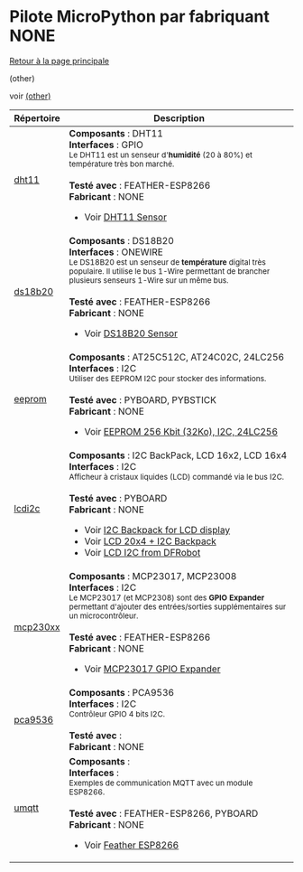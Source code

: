 # Pilote MicroPython par fabriquant NONE
[Retour à la page principale](../../readme.md)

(other)

voir
[(other)](https://m5stack.com/)
<table>
<thead>
  <th>Répertoire</th><th>Description</th>
</thead>
<tbody>
  <tr><td><a href="../../../../tree/master/dht11">dht11</a></td>
      <td><strong>Composants</strong> : DHT11<br />
      <strong>Interfaces</strong> : GPIO<br />
<small>Le DHT11 est un senseur d'<strong>humidité</strong> (20 à 80%) et température très bon marché.</small><br/><br />
      <strong>Testé avec</strong> : FEATHER-ESP8266<br />
      <strong>Fabricant</strong> : NONE<br />
<ul>
<li>Voir <a href="http://shop.mchobby.be/product.php?id_product=708">DHT11 Sensor</a></li>
</ul>
      </td>
  </tr>
  <tr><td><a href="../../../../tree/master/ds18b20">ds18b20</a></td>
      <td><strong>Composants</strong> : DS18B20<br />
      <strong>Interfaces</strong> : ONEWIRE<br />
<small>Le DS18B20 est un senseur de <strong>température</strong> digital très populaire. Il utilise le bus 1-Wire permettant de brancher plusieurs senseurs 1-Wire sur un même bus.</small><br/><br />
      <strong>Testé avec</strong> : FEATHER-ESP8266<br />
      <strong>Fabricant</strong> : NONE<br />
<ul>
<li>Voir <a href="http://shop.mchobby.be/product.php?id_product=259">DS18B20 Sensor</a></li>
</ul>
      </td>
  </tr>
  <tr><td><a href="../../../../tree/master/eeprom">eeprom</a></td>
      <td><strong>Composants</strong> : AT25C512C, AT24C02C, 24LC256<br />
      <strong>Interfaces</strong> : I2C<br />
<small>Utiliser des EEPROM I2C pour stocker des informations.</small><br/><br />
      <strong>Testé avec</strong> : PYBOARD, PYBSTICK<br />
      <strong>Fabricant</strong> : NONE<br />
<ul>
<li>Voir <a href="http://shop.mchobby.be/product.php?id_product=1582">EEPROM 256 Kbit (32Ko), I2C, 24LC256</a></li>
</ul>
      </td>
  </tr>
  <tr><td><a href="../../../../tree/master/lcdi2c">lcdi2c</a></td>
      <td><strong>Composants</strong> : I2C BackPack, LCD 16x2, LCD 16x4<br />
      <strong>Interfaces</strong> : I2C<br />
<small>Afficheur à cristaux liquides (LCD) commandé via le bus I2C.</small><br/><br />
      <strong>Testé avec</strong> : PYBOARD<br />
      <strong>Fabricant</strong> : NONE<br />
<ul>
<li>Voir <a href="https://shop.mchobby.be/fr/afficheur-lcd-tft-oled/882-lcd-20x4-backpack-i2c-blanc-sur-bleu-3232100008823.html">I2C Backpack for LCD display</a></li>
<li>Voir <a href="https://shop.mchobby.be/fr/afficheur-lcd-tft-oled/881-lcd-20x4-backpack-i2c-blanc-sur-bleu-3232100008816.html">LCD 20x4 + I2C Backpack</a></li>
<li>Voir <a href="https://shop.mchobby.be/fr/nouveaute/1807-afficheur-lcd-16x2-i2c-3232100018075-dfrobot.html">LCD I2C from DFRobot</a></li>
</ul>
      </td>
  </tr>
  <tr><td><a href="../../../../tree/master/mcp230xx">mcp230xx</a></td>
      <td><strong>Composants</strong> : MCP23017, MCP23008<br />
      <strong>Interfaces</strong> : I2C<br />
<small>Le MCP23017 (et MCP2308) sont des <strong>GPIO Expander</strong> permettant d'ajouter des entrées/sorties supplémentaires sur un microcontrôleur.</small><br/><br />
      <strong>Testé avec</strong> : FEATHER-ESP8266<br />
      <strong>Fabricant</strong> : NONE<br />
<ul>
<li>Voir <a href="http://shop.mchobby.be/product.php?id_product=218">MCP23017 GPIO Expander</a></li>
</ul>
      </td>
  </tr>
  <tr><td><a href="../../../../tree/master/pca9536">pca9536</a></td>
      <td><strong>Composants</strong> : PCA9536<br />
      <strong>Interfaces</strong> : I2C<br />
<small>Contrôleur GPIO 4 bits I2C.</small><br/><br />
      <strong>Testé avec</strong> : <br />
      <strong>Fabricant</strong> : NONE<br />
      </td>
  </tr>
  <tr><td><a href="../../../../tree/master/umqtt">umqtt</a></td>
      <td><strong>Composants</strong> : <br />
      <strong>Interfaces</strong> : <br />
<small>Exemples de communication MQTT avec un module ESP8266.</small><br/><br />
      <strong>Testé avec</strong> : FEATHER-ESP8266, PYBOARD<br />
      <strong>Fabricant</strong> : NONE<br />
<ul>
<li>Voir <a href="https://shop.mchobby.be/product.php?id_product=846">Feather ESP8266</a></li>
</ul>
      </td>
  </tr>
</tbody>
</table>
